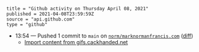 ```
title = "Github activity on Thursday April 08, 2021"
published = 2021-04-08T23:59:59Z
source = "api.github.com"
type = "github"
```

* 13:54 — Pushed 1 commit to `main` on [`norm/marknormanfrancis.com`](https://github.com/norm/marknormanfrancis.com) ([diff](https://github.com/norm/marknormanfrancis.com/compare/663e8d232b08dd764fd84de8ea3c9339c39d03bc..7a0603424090514362f01b4fbdc1f4eb21cb55e1))
  * [Import content from gifs.cackhanded.net](https://github.com/norm/marknormanfrancis.com/commit/7a0603424090514362f01b4fbdc1f4eb21cb55e1)
